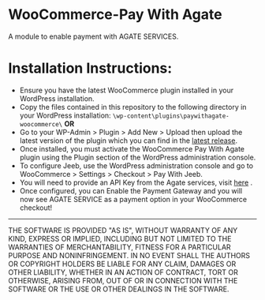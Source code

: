 WooCommerce-Pay With Agate
====================

A module to enable payment with AGATE SERVICES.

Installation Instructions:
====================

* Ensure you have the latest WooCommerce plugin installed in your WordPress installation.
* Copy the files contained in this repository to the following directory in your WordPress installation:
`\wp-content\plugins\paywithagate-woocommerce\` 
**OR**
* Go to your WP-Admin > Plugin > Add New > Upload then upload the latest version of the plugin which you can find in the [latest release](https://github.com/AgateChain/AgateWoocommerce/releases).
* Once installed, you must activate the WooCommerce Pay With Agate plugin using the Plugin section of the WordPress administration console.
* To configure Jeeb, use the WordPress administration console and go to WooCommerce > Settings > Checkout > Pay With Jeeb.
* You will need to provide an API Key from the Agate services, visit [here](http://www.agate.services/registration-form/) .
* Once configured, you can Enable the Payment Gateway and you will now see AGATE SERVICE as a payment option in your WooCommerce checkout!

-----------------------------------------------

THE SOFTWARE IS PROVIDED "AS IS", WITHOUT WARRANTY OF ANY KIND, EXPRESS OR IMPLIED, INCLUDING BUT NOT LIMITED TO THE WARRANTIES OF MERCHANTABILITY, FITNESS FOR A PARTICULAR PURPOSE AND NONINFRINGEMENT. IN NO EVENT SHALL THE AUTHORS OR COPYRIGHT HOLDERS BE LIABLE FOR ANY CLAIM, DAMAGES OR OTHER LIABILITY, WHETHER IN AN ACTION OF CONTRACT, TORT OR OTHERWISE, ARISING FROM, OUT OF OR IN CONNECTION WITH THE SOFTWARE OR THE USE OR OTHER DEALINGS IN THE SOFTWARE.
